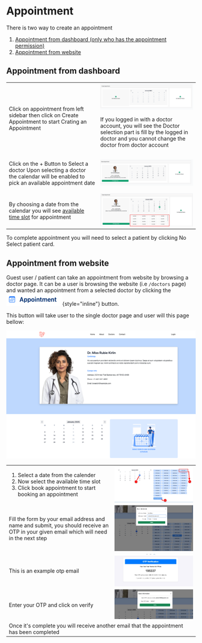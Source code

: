 # Appointment

There is two way to create an appointment

1. [Appointment from dashboard (only who has the appointment permission)](#appointment-from-dashboard)
2. [Appointment from website](#appointment-from-website)

## Appointment from dashboard

<table>
<tr>
<td>Click on appointment from left sidebar then click on Create Appointment to start Crating an Appointment

</td>
<td> 
<img src="../assets/images/appointment/create-appointment-form.png" alt="Create Appointment" thumbnail="true" />
<note>
<p>If you logged in with a doctor account, you will see the Doctor selection part is fill by the logged in doctor and you
cannot change the doctor from doctor account</p>
</note>
</td>
</tr>
<tr>
<td>
<p>Click on the <shortcut>+</shortcut> Button to Select a doctor
Upon selecting a doctor the calendar will be enabled to pick an available appointment date</p>
</td>
<td><img src="../assets/images/appointment/create-appointment-from-step-2.png" alt="Create Appointment" thumbnail="true" /> </td>
</tr>
<tr>
<td>
<p>By choosing a date from the calendar you will see <a href="schedule.md">available time slot</a> for appointment</p>
</td>
<td> <img src="../assets/images/appointment/create-appointment-from-step-3.png" alt="Create Appointment" thumbnail="true" /> </td>
</tr>
</table>


To complete appointment you will need to select a patient by clicking <shortcut>No Select patient</shortcut> card.

## Appointment from website

Guest user / patient can take an appointment from website by browsing a doctor page.
It can be a user is browsing the website (i.e `/doctors` page) and wanted an appointment from a selected doctor by
clicking the ![Appointment](../assets/images/appointment/appointment-btn.png){style="inline"} button.

This button will take user to the single doctor page and user will this page bellow:

![Single Doctor](../assets/images/appointment/single-doctor.png)

<table>
<tr>
<td>
<ol>
<li>Select a date from the calender</li>
<li>Now select the available time slot</li>
<li>Click book appointment to start booking an appointment</li>
</ol>
</td>
<td><img src="../assets/images/appointment/appointment-from-web-part-1.png" thumbnail="true" alt=""/></td>
</tr>

<tr>
<td>
Fill the form by your email address and name and submit, you should receive an OTP in your given email which will need in the next step
</td>
<td><img src="../assets/images/appointment/appointment-from-web-part-2.png" thumbnail="true" alt=""/></td>
</tr>

<tr>
<td>
This is an example otp email
</td>
<td><img src="../assets/images/appointment/appointment-from-web-mail-otp.png" thumbnail="true" alt=""/></td>
</tr>

<tr>
<td>
Enter your OTP and click on verify
</td>
<td><img src="../assets/images/appointment/appointment-from-web-part-3.png" thumbnail="true" alt=""/></td>
</tr>

<tr>
<td colspan="2">Once it's complete you will receive another email that the appointment has been completed</td>
</tr>


</table>